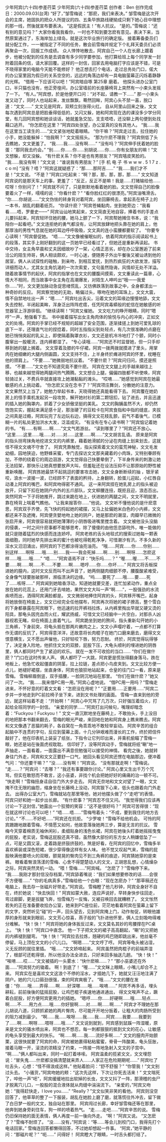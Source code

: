 
少年阿宾(六十四)参差荇菜 
少年阿宾(六十四)参差荇菜 
创作者：Ben 
创作完成日：2000.09.03(台湾) 
“好了，”邹雪梅说：“那麽，我们来表决。” 
邹雪梅是这次开会的主席，她固执的把众人所提议的四、五条毕旅路线硬拗成只剩下她心目中理想的那一线，然後就宣布要表决。 
“这是假民主！”有人抗议。 
“是的。”雪梅说：“还有别的意见吗？” 
大家你看我我看你，一时也不知到要怎麽有意见。表决下来，当然原案通过了，东海岸加上绿岛，就是这次毕业旅行的确定版。 
接着筹备委员们就分配工作，一一被指定了不同的任务，散会前雪梅并规定下个礼拜天委员们必须再聚会一次，回报工作成绩。 
众人悻悻地散去，阿宾自己一个人在长廊上踱着步，他被分配到的任务是去调查有多少同学要参加，他打算给班上每个同学发一封附着回条的信，请大家回覆。这样的一封信，回家去用电脑打字应该是不错，可是不晓得家里的电脑今天能不能修好？ 
他正想去打个电话，走过总务处门口，偌大的办公室里因为假日的关系空空的，远远的角落边却有一具电脑萤幕正闪烁着静静的光辉。 
“借用一下应该可以吧！”阿宾暗自啄
第25章
磨着。 他探头进办公室门口，半只猫也没有，他正旁徨间，办公室墙前的长座藤椅背上突然有一小束头发摇了一下。 
“有人。”阿宾想，於是他便开口问：“对不起，请教一下……” 
那一小束头发又动了，同时人也站起来，发丝飘飘，蓦然回眸，阿宾心头不禁一喜，脱口道：“文文……” 
文文见是阿宾，双颊立刻涨得火红。 
自从阿里山回来之後，文文每次遇到阿宾总是把脸垂得低低的，又闪又躲，她和阿宾现在选的课没多少学分同堂，有几回阿宾想和她谈谈话，她就羞急交加，支支唔唔，还没聊上两句便到处找藉口逃开。 
“你怎麽在这里？”阿宾四处张望，办公室真的没有其他人。 
“我……我在这里当工读生的……”文文紧张地眨着眼睛。 
“你干嘛？”阿宾走过去，拉住她的小手，她没能躲掉：“怕我啊？” 
文文摇摇头。 
“那为什麽不理我？”阿宾侧低了头去瞧她，文文更羞了。 
“我……我……没有啊……” 
“没有吗？”阿宾伸手抚着她的脸蛋：“那同我去约会。” 
“别……你……你……别胡说……你……你有女朋友的嘛！”文文想躲，却又没躲。 
“有什麽关系？你不是也有男朋友？”阿宾嘻皮笑脸的。 
“我……我没有啊！”文文说：“谁说我有男朋友？” [手 机 电 子 书 w w w . 5 1 7 z . c o m] 
“没有？唔？”阿宾这就疑惑了：“那……那阿吉……” 
“我……我们才不是！”文文说。 
“不是？”阿宾口吃起来：“啊？那，那，那，那，那……” 
文文知道阿宾说的是那天车上的事，更羞了：“反正，反正不是嘛！我是……打赌输给他……哎呀！你别问了！” 
阿宾就不问了，只是默默地看着她的脸。文文觉得自己的脸像要着火了一样，嚅嚅的说：“你看什麽？” 
“看你脸红红的很漂亮。”阿宾油嘴滑舌。 
“你……你胡说……”文文伪怯的转身背对着阿宾，坐回藤椅去，拿起丢在椅子上的一本书，胡乱的翻着纸页。 
“你读什麽？”阿宾苍蝇黏肉，坐到她旁边：“我看看……唔，罗曼史┅┅” 
阿宾讪讪地笑起来，文文简直无地自容，捧着书的手差点儿要抖起来，阿宾轻环住她的腰，她马上颤了一下，阿宾帮她摊住书本，说：“我陪你一起看吧。” 
文文连拒绝的勇气都没有，让阿宾放肆地把头靠在她的肩上，他那厚浊的男性气息就在她的耳边呼呼吸吸，文文真的连小蛮腰都要软了。 
“你要专心读啊！”阿宾督促她。 
“唔……”文文像被催眠似的，依着阿宾的指示阅读起书上的段落，其实手上刚好翻到的这一页她早已经看过了，但她还是重新再读起。 
书中交待，女主角早晨和丈夫因细故吵了一架，心情正恶劣，却在办公室邂逅了前来洽公的陌生帅哥，俩人相谈颇欢，一时心迷，便随男子外出午餐後又被讪诱到他的居室，俩人从试探性的碰触，到亲吻，到相互爱抚，到热烈疯狂的大欲发泄，描写详细而动人，尤其女主角饥渴的一次次索爱，文句虽然隐诲，风情却无处不洋溢。 
随着故事情节的起伏，阿宾的指掌也在文文的腰腹间摸索，文文重读此一篇章，心情大不相同，而当故事中女主角在高潮爆发，对陌生人呻吟出“哦┅┅我爱你……”时，文文更加脉动急促思绪慌乱，又彷佛跌落到故事之中，全身都漾出一种奇妙的反应。 
阿宾察觉她的无助，略偏过头，啄吻在她的耳珠上，文文大震，情不自禁地吐出一声：“嗯……” 
阿宾吐出舌尖，沿着文文的耳缘边慢慢地舔，文文失去控制，半闭起美眸，浑身泛出阵阵疙瘩，任凭阿宾毒蟒般的蛇信在她敏感的听觉器官上浮游徘徊。 
“继续读啊！”阿宾又催她。 
文文吃力的睁开眼睛，同时“嗯哼”一声，勉强看下去。 
书中接着描写出女主角肉体的愉悦与内心的冲突，正如文文的处境。阿宾的手掌已经不规矩的超越了安全范围，逐渐揉搓上到她可爱乳球的底下一半，还理直气壮的捏捻着，同时五指指尖到处轻点，有几次很准确的点磨在她已悄悄突起的乳尖上，即使隔着胸罩衣衫，文文还是机冷冷地打了个颤，同时小腹窜出一股暖流，连内裤都湿了。 
“专心读哦……”阿宾还不时监督她，但一只手却移到她的腿上搁着。 
文文穿着及膝的牛仔裙，阿宾一拨两拨就摸进了里头，用掌肉在她细嫩的大腿内侧画圆，文文支持不住，上半身终於瘫进阿宾的怀里，枕睡在他的颈肩上。 
“不要……”她微弱地抗议着。 
“不要什麽？”阿宾问归问，摸还是照摸。 
“不要……”文文也不知道究竟不要什麽。 
阿宾在文文腿上的手越来越往上移，也越来越觉得她两腿间热气腾腾。文文想合上腿，偏偏四肢都不听使唤，阿宾轻骑过关，不费兵卒就直接攻上她潮黏黏的滩头。 
“哎唷……”她感觉到阿宾在她最敏感的点上挑动着。 
“你怎麽又没在念书了？”阿宾项庄舞剑，分散她的注意力。 
文文果然又上当了，她勉力举起书本，天晓得她还真能看得下去。 
阿宾覆在她奶房上的怪手乘机发起另一段攻势，解开她衬衫的第二颗钮扣，钻了进去，并且迅速的插入她的胸罩内，抓着了少女骄傲坚挺的美乳。 
文文的胸脯虽然不大，却仍然饱饱实实，握起来满足感十足，那涨硬了的豆粒卡在阿宾食指和中指的缝底，夹拔之间真是过瘾，阿宾玩完了左边玩右边，搞得文文花枝乱颤，前气不着後气，已模糊一片的私处更加洪水大发，泛滥成灾。 
“有没有在专心读书啊？”阿宾惦记着她的书。 
“有……有啊……啊……”文文气若游丝。 
“读到哪里了？”阿宾还不放心。 
“这里……这里……哦……对……对……这里……啊……”文文胡言乱语。 
原来是阿宾的指头拐弯抹角地挖进文文的内裤里，藉着她滑腻的分泌在肉缝上划来划去，这就怪不得文文魂不守舍了。 
阿宾凭靠触觉，指尖探索着文文的蛮荒神秘，文文毛发幼细，园地狭迫，他野蜂采蜜，专门去探访文文那夹藏着的小肉珠，又特别眷顾有加，不停的绕着它的周边洄游，文文觉得自己快要晕倒了，下半身传来的刺激让她无法招架，那快乐让她真想要放声大叫，但羞耻还在设法压抑不让那原始的野性被重新唤醒。 
阿宾拣她最禁不起挑逗的要害攻击她，文文全身断断续的抽 ，银牙紧咬，浪水一波接一波，已经顾不了表面的矜持，上身翻转，脸蛋儿迎起，小红唇自动凑上阿宾的嘴巴，和阿宾吻得密不通风。 
这一来阿宾捏在她乳房上的指头被迫放开，只留下扣在她阴户内外的五爪部队，文文柳腰连扭，既拒且迎，浪态百出。 
突然阿宾一下子将她推开，跳过来跪在地上，伏进她的两腿之间，文文不明就里，靠在椅背上喘着气瞧他。 
“让我来报答你……”他说。 
文文听不懂他说的是什麽意思，阿宾双手齐使，先飞快的捋起她的裙摆，又马上扯偏她米白色的小内裤，文文都还来不及遮掩，阿宾便贪婪地吻上她的阴户，她是那麽的潮湿，肉瓣早已微微的张启开来，阿宾很容易就把她薄薄的小阴唇吸进嘴里搅含着。 
文文被他没头没脑的侵袭，一时之间什麽事都不能够思考，除了傻傻的由他恁恣舔吮外，唯一能做的就只是随着猛烈的快感而连连娇哼。 
阿宾老练的舌头地毯式的搜索过她每一颗表面细胞，同时她早先排出来的蜜汁也被吃得乾乾净净，可惜潮汐有汛，不多久新的淫水又汨汨涌出，把阿宾的下巴都涂得油亮油亮。 
“哦……阿宾……你……你别……别这样……啊呀……哦……别……我┅┅我会死掉……啊……别……啊呀……怎麽这样……哦……哦……” 
“唔……”阿宾语焉不详：“快乐吗……？” 
“喔……喔……不……不要……啊……啊……不……不要……啊……嗯哼……你……你坏……” 
阿宾又将舌板探进她的膣内，这时文文反而叫不出声音了，她两侧腿肉细颤不停，腰腹酸紧难受，全身像气球要胀破那样，濒临溃决的边缘。 
“呜……要死了……哦……要……死了……咳呀……” 
阿宾闻到她暗香浮动，知道她就要交差，连忙加紧动作，重点全放在她的花蕊上，还用门牙去啃她，果然文文大叫一声“啊……”，一股强劲的水流疾喷而出，洒得阿宾满脸都是。 
文文微弱地捧住阿宾的头，阿宾移开嘴巴，起身将她放倒在椅面上，文文已经完全任他摆布，阿宾再次将她的裙子撩高，整个雪白的下身都暴露在阿宾眼下，他迅速的拉开裤裆拉炼，从内裤里掏出早就又硬又烫的阳具，那龟头因充血而火红，耀武扬威，可惜文文已经脑中一片空白，对那杀人凶器视若无睹，仰在椅面上直着气儿。 
阿宾跪坐到她的胯间，指头重新勾开她的小三角裤，下身前突，将龟头抵在那两片嫩肉之上，文文小声嘤咛着，一点都不打算作无谓的反抗了，阿宾得意洋洋，还故意将长肉棍子在她门口磨来磨去，磨得文文恨意横生，又不愿出声催他，只好轻咬下唇，努力忍耐。 
终於，阿宾觉得玩得够了，决定身入险地，他抓住文文的双膝，屁股下压，大龟头顺利的埋进她的阴唇里，俩人都同时产生了紧迫的欢乐。 
就在一发不可收拾的当口…… 
“你们在做什麽？”门口在这时传来人声。 
俩人都吓了一大跳，阿宾更是慌张得翻身落马，跌在地板上，他急忙收起僵直的阴茎，拉上拉链，差点把小鸟皮夹到。文文比较方便一点儿，她褪好裙摆，坐直身体，阿宾也狼狈地站起来，仓皇的往门口一看，原来是雪梅。 
雪梅柳眉倒竖，双手插腰，一脸阴沉地站在那里。 
“你们在做什麽？”她又问了一次。 
“我……我来借PC用一用。”阿宾心虚地说。 
“借PC用一用吗？”雪梅走进来，不怀好意的盯着文文看：“怎麽没在用呢？” 
“正要用……正要用……”阿宾二步并一步地走到PC前拉椅子坐下来，进到文书处理的画面。 
雪梅一直来到他的旁边，就这样站着不走：“开始啊！” 
阿宾心中咒骂了几万次，只好强压着焰火，打起给全班同学的一封信。 
“亲爱的同学……”阿宾打出问候句，嘴理却暗念着：“Fuckyou！Fuckyou！” 
文文一直沉默地坐在藤椅上，不敢抬头，手上没目的地把那本书翻来翻去，雪梅的眼光严峻，来回地在她和阿宾身上瞧来瞧去。阿宾和文文像遇了恶猫的耗子，各自窝在一角乖乖地不敢轻举妄动。 
阿宾辛苦的组合起脑中不连贯的字句，反应到萤幕上面，十几分钟艰难而漫长的工作，终於把信件敲好了，他在印表机上装妥了纸张，下指令让它列印出来，并乘机偷瞄了雪梅一眼，她还是站在後面虎视耽耽。 
信印好了，没等阿宾动手，雪梅就将纸“唰”地一声抽走，一面看着，一面露出不满意但勉强可以接受的神情。 
看完之後，她就转身往门外走，阿宾和文文正要舒一口气，她回头看见阿宾还愣在电脑那边，便冲着气问：“你还要干嘛？” 
“没……没有啊！”阿宾说。 
“没有那就走啊！”雪梅说。 
“走……？”阿宾问：“去哪？” 
“我还有事要跟你讨论。” 
阿宾心里又生出千万个咒骂，但实在敢怒而不敢言，这小巫婆，非找个机会把她好好的痛痛的治一顿不可。 
“快走啊！”雪梅扭身迳自往门外大步走去。 
阿宾无奈地和文文对望了一眼，文文掩不住无限的幽怨，缩身坐在长藤椅上没动，阿宾狠下心来，低头也跟着向门外走去。 
出得办公室大门，雪梅就站在那里等他，她对他摆头做了个“走吧”的表情，阿宾只好和她一起步出长廊。 
“有什麽事？”阿宾忍不住又问。 
“我觉得我们应该再讨论一下这封信，”她露出一个狡猾的笑容：“这不是很好吗？” 
阿宾可苦得很：“现在就这样讨论也可以吧！” 
“唔……唔……”雪梅甩着头：“不成，要到我住的地方去讨论。” 
“不……不好吧……”阿宾还在抗拒。 
“少罗唆！”雪梅不给他机会。 
可怜的阿宾跚跚地跟着雪梅，不情愿又如何，他故意落後她两三步，算是无言的抗议。 
雪梅今天穿着棉质无袖休闲衫，柔细贴身的浅色长裙，阿宾在她後头盯着她摇摇曳曳的屁股，老实说，雪梅这屁股还真不错，虽然像大部份的东方女人稍嫌低坠了一点，可是又圆又滚，走着路是挤鼓挤鼓的，煞是好看，在阿宾的回忆中，雪梅多半喜欢裤装或深色短裙，很少穿得像这样有女人味。 
他不觉又叹起气来，雪梅的屁股映满他要喷火的双眼，颤晃晃的臀肉见不到三角裤的痕迹，阿宾猜她穿的是束裤。 
眼看着臀浪荡漾的雪梅、心舍不得楚楚动人的文文，正胡思乱想，心情燥杂之际，阿宾突然灵机一动。 
“喂！雪梅……”阿宾喊。 
“怎麽了？”雪梅停下来。 
“我……我刚才那封信没存档案，”阿宾舔着嘴说：“我们如果想要修改的话……会很不方便喔……” 
“你的毛病真多，”雪梅给他一个白眼：“现在怎麽办？” 
“那草稿还在电脑上，我去存一张磁片好带走。”阿宾说。 
雪梅瞪了他几秒钟，阿宾全身好不自在，终於她说：“快去快回！” 
阿宾如蒙大赦，连应声说好，早转身快步往回走，弯过廊脚，更是拔腿飞奔，怕雪梅万一反悔，又被召唤回去就糟糕了。 
文文怅然若失的正在准备要收拾办公室，她来到PC座位前，茫茫地看着阿宾在萤幕上留下的文字，突然听见“碰”的一声，回头望去，见到阿宾掩上门，动作匆促，转眼他雄厚的身形就来到眼前，文文芳心惊喜，燕子般的飞扑进他怀里，俩人立刻吸吻得难分难解。 
“快！快！” 
阿宾将她的身体扳反过来，文文莫名其妙的弯腰撑在PC桌上。 
“快！快！”阿宾口中直念。 
他一下子把文文的裙子高高翻起，“唰”的又把她的内裤褪到腿弯。 
“快！快！”阿宾拉去拉炼，翘硬的鸡巴随即跳出来，他丝毫不停留，马上顶在文文的小穴儿口。 
“啊嗯……”文文哼了哼。 
阿宾等龟头被沾湿，义无反顾的就往里插。 
“哦……”文文娇啼起来。 
阿宾虽然把肉棍子的前端弄湿了，根部可还乾得很，所以他没办法全进去，只好来回多抽送几趟。 
“快！快！” 
“唉唷……哎……”文文被插的一头雾水：“快什麽嘛……？” 
“那小巫婆还在外面……”阿宾努力的锄着。 
啊！到底了！ 
“喔……”文文眯上眼睛，小嘴儿却合不上来。 
阿宾实在是喜欢文文这浪个不停的淫水，才插她几下，她就又汪汪地注满了阴户。她的穴儿口箍劲很强，束的阿宾爽极了。 
“哦……”文文的腰在发僵：“你……哦……弄得……啊……好深哪……哦……唉唷……” 
阿宾不再多话，埋头耕耘，前前後後的猛摇屁股，让鸡巴棍子疾速地通进通出， 得文文唉声不止，蹶着白屁股，好方便阿宾更用力的插她。 
“嗯哼……你……好硬啊……哦……轻点……啊……不……用力点……哦……你好狠啊……对……啊……啊……” 
阿宾才不理她在那儿胡说八道，只顾抓紧她的两片臀肉，尽可能开开地分扳着，让粗大的肉肠所受到的阻力减到最少。 
“啊……我……唉呀……我……我……阿宾……我要……我要到了……啊……啊呀……喂呀……哦……” 
文文说到就到，阿宾感到鼠蹊一阵湿暖，原来是文文的骚水喷出来，阿宾也不想忍，每一刺都狠狠的抵到文文的花心，让敏感的龟头享受到最大的快乐。 
“啊……啊……我……流好多啊……” 
文文的膣肉开始颤栗，这很快就要了阿宾的命，阿宾被她裹得粘粘蜜蜜，脊骨一阵酸美，龟头狂胀，接着马眼一开，滚烫的浓精没了约束，一阵接一阵地急射入文文的子宫中。 
“啊……”俩人都叫出来，同时一起打着哆嗦。 
阿宾温柔的揽紧文文，文文埋怨说：“冒失鬼……什麽都没搞清楚就来弄人……人家正在危险期期呢……” 
阿宾吐了吐舌头，心想：“怪不得浪成这样。” 
他贴着脸问：“舒不舒服？” 
“你管我！”文文别过头去。 
“小骚货，”阿宾吻她的颊：“这次先这样，下次让你死去活来！” 
文文喘死了，啐他一声“呸”，阿宾缓缓地拉出软掉的长虫，文文又抖了一阵，那滑稽的虫尸才脱离穴儿口，一股股的混合液体就从肉缝中湍湍流下。 
“亲爱的，”阿宾又吻她：“我得赶快走，I love you……” 
“Really？”文文似笑非笑的看他。 
阿宾则没空回答了，他草草的整了一下服装，胡乱在她脸上磨了磨，就落慌往外冲去，留下做了白日梦一般的文文，独自站在那里。 
阿宾闯过长廊，幸好邹雪梅还等在那里，他奔到她身旁刹住车，狗一样的喷着热气。 
“走……走吧……”阿宾辛苦的说。 
雪梅仍旧保持她的面无表情，俩人再度一前一後向外走。 
“啊！”阿宾又说。 
“又怎麽了？”雪梅不耐烦了。 
“没……没有，”阿宾说：“等……等会儿到校门口，我得先打个电话回家。” 
雪梅连回答都懒得回答，不过她却想起一件事。 
“阿宾，”她平静的问：“那磁片呢？” 
“呃……” 
问得好！ 
阿宾瞪大了眼睛，一时舌头都打结了。 
